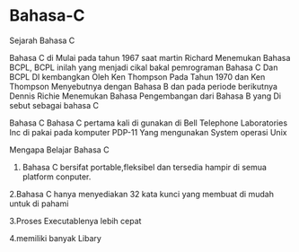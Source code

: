 # Bahasa-C


Sejarah Bahasa C

Bahasa C di Mulai pada tahun 1967 saat martin Richard Menemukan Bahasa BCPL, BCPL inilah yang menjadi cikal bakal pemrograman Bahasa C
Dan BCPL DI kembangkan Oleh Ken Thompson Pada Tahun 1970 dan Ken Thompson Menyebutnya dengan Bahasa B  dan pada periode berikutnya Dennis Richie Menemukan Bahasa Pengembangan dari Bahasa B yang Di sebut sebagai bahasa C

Bahasa C
Bahasa C pertama kali di gunakan di Bell Telephone Laboratories Inc di pakai pada komputer PDP-11 Yang mengunakan System operasi Unix

Mengapa Belajar Bahasa C
1. Bahasa C bersifat portable,fleksibel dan tersedia hampir di semua platform conputer.

2.Bahasa C hanya menyediakan 32 kata kunci yang membuat di mudah untuk di pahami

3.Proses Executablenya lebih cepat
 
4.memiliki banyak Libary
